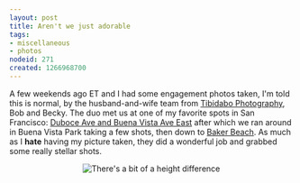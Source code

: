 ```yaml
--- 
layout: post
title: Aren't we just adorable
tags: 
- miscellaneous
- photos
nodeid: 271
created: 1266968700
---
```

A few weekends ago ET and I had some engagement photos taken, I'm told this is normal, by the husband-and-wife team from [Tibidabo Photography](http://tibidabophotography.com/), Bob and Becky. The duo met us at one of my favorite spots in San Francisco: <a id="aptureLink_bEhQfgpdTP" href="http://maps.google.com/maps?om=0&amp;iwloc=addr&amp;f=q&amp;ll=37.7694001%2C-122.4290676&amp;hl=en&amp;z=15&amp;ie=UTF8">Duboce Ave and Buena Vista Ave East</a> 
 after which we ran around in Buena Vista Park taking a few shots, then down to <a id="aptureLink_zw8zgzu7xR" href="http://maps.google.com/maps?om=0&amp;iwloc=addr&amp;f=q&amp;ll=37.7943737%2C-122.4833053&amp;hl=en&amp;z=14&amp;ie=UTF8">Baker Beach</a>. As much as I **hate** having my picture taken, they did a wonderful job and grabbed some really stellar shots.

<center><img src="http://agentdero.cachefly.net/scratch/et_beunavista.png" alt="There's a bit of a height difference"/></center>
